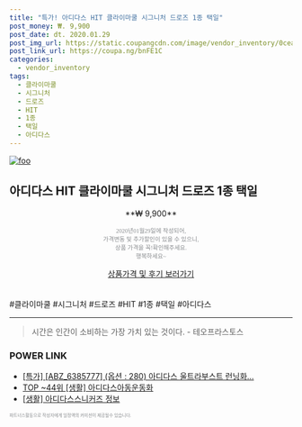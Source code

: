 ```yaml
--- 
title: "특가! 아디다스 HIT 클라이마쿨 시그니처 드로즈 1종 택일" 
post_money: ₩. 9,900 
post_date: dt. 2020.01.29 
post_img_url: https://static.coupangcdn.com/image/vendor_inventory/0cea/74db6cfcdbb8a7e40814ee167aff19229694b9e1ca1a32382bb61f47ec9b.jpg 
post_link_url: https://coupa.ng/bnFE1C 
categories: 
  - vendor_inventory 
tags: 
  - 클라이마쿨 
  - 시그니처 
  - 드로즈 
  - HIT 
  - 1종 
  - 택일 
  - 아디다스 
--- 
```

[![foo](https://static.coupangcdn.com/image/vendor_inventory/0cea/74db6cfcdbb8a7e40814ee167aff19229694b9e1ca1a32382bb61f47ec9b.jpg)](https://coupa.ng/bnFE1C) 

## 아디다스 HIT 클라이마쿨 시그니처 드로즈 1종 택일 
<p style="text-align: center;">**₩ 9,900**</p> 
<p style="text-align: center;"><span style="color: #898c8f; font-family: Georgia,Times,serif; font-size: 0.75em;">2020년01월29일에 작성되어, <br>가격변동 및 추가할인이 있을 수 있으니,<br> 상품 가격을 꼭!확인해주세요.<br>행복하세요~</span> 
</p>	 
<div markdown="0" style="text-align: center;"><a href="https://coupa.ng/bnFE1C" class="btn btn--success">상품가격 및 후기 보러가기</a></div> 
<br><br> 
  #클라이마쿨 #시그니처 #드로즈 #HIT #1종 #택일 #아디다스 
<hr> 

> 시간은 인간이 소비하는 가장 가치 있는 것이다. - 테오프라스토스 


### POWER LINK

* <a href="https://blog.naver.com/sakai111/221788650573" target="_blank">[특가] [ABZ_6385777] (옵션 : 280) 아디다스 울트라부스트 런닝화...</a>
* <a href="https://blog.naver.com/fasyy4321/221778989052" target="_blank"> TOP ~44위 [생활] 아디다스아동운동화</a>
* <a href="https://blog.naver.com/sakai111/221768782629" target="_blank"> [생활] 아디다스스니커즈 정보 </a>

<span style="color: #898c8f; font-family: Georgia,Times,serif; font-size: 0.55em;">파트너스활동으로 작성자에게 일정액의 커미션이 제공될수 있습니다.</span> 
